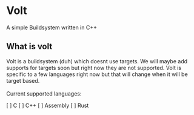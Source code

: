# Volt
A simple Buildsystem written in C++

## What is volt
Volt is a buildsystem (duh) which doesnt use targets. We will maybe add supports for targets soon but right now they are not supported. Volt is specific to a few languages right now but that will change when it will be target based.
</br>
</br>
Current supported languages:

[ ] C
[ ] C++
[ ] Assembly
[ ] Rust